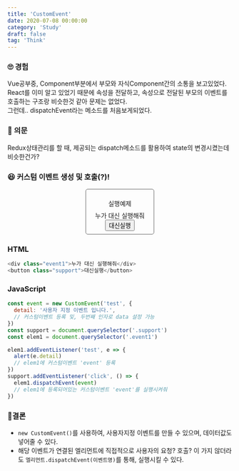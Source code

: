 ```yaml
---
title: 'CustomEvent'
date: 2020-07-08 00:00:00
category: 'Study'
draft: false
tag: 'Think'
---
```


### 🙄 경험

Vue공부중, Component부분에서 부모와 자식Component간의 소통을 보고있었다.  
React를 이미 알고 있었기 때문에 속성을 전달하고, 속성으로 전달된 부모의 이벤트를 호출하는 구조랑 비슷한것 같아 문제는 없었다.  
그런데.. dispatchEvent라는 메소드를 처음보게되었다.

### 🤔 의문

Redux상태관리를 할 때, 제공되는 dispatch메소드를 활용하여 state의 변경시켰는데 비슷한건가?

### 😆 커스텀 이벤트 생성 및 호출(?)!

<div style="
  width : 30%;
  margin : 0 auto;
  display : flex;
  flex-direction : column;
  align-items : center;
  border : 1px solid #666666; 
  border-radius : 5px;
  padding : 0.5em 0;
  "
>
  <p style="margin-bottom : 0.5em">실행예제</p>
  <div class="event1">누가 대신 실행해줘</div>
  <button class="support">대신실행</button>
</div>
<script>
  const event = new CustomEvent('test', {detail : '사용자 지정 이벤트 입니다.'});
  const support = document.querySelector('.support');
  const elem1 = document.querySelector('.event1');
  elem1.addEventListener('test', (e) => {
    alert(e.detail)
  })
  support.addEventListener('click', () => {
    elem1.dispatchEvent(event);
  })
</script>

### HTML

```javascript
<div class="event1">누가 대신 실행해줘</div>
<button class="support">대신실행</button>
```

### JavaScript

```javascript
const event = new CustomEvent('test', {
  detail: '사용자 지정 이벤트 입니다.',
  // 커스텀이벤트 등록 및, 두번째 인자로 data 설정 가능
})
const support = document.querySelector('.support')
const elem1 = document.querySelector('.event1')

elem1.addEventListener('test', e => {
  alert(e.detail)
  // elem1에 커스텀이벤트 'event' 등록
})
support.addEventListener('click', () => {
  elem1.dispatchEvent(event)
  // elem1에 등록되어있는 커스텀이벤트 'event'를 실행시켜줘
})
```

### 🧐결론

- `new CustomEvent()`를 사용하여, 사용자지정 이벤트를 만들 수 있으며, 데이터값도 넣어줄 수 있다.
- 해당 이벤트가 연결된 엘리먼트에 직접적으로 사용자의 요청? 호출? 이 가지 않더라도 `엘리먼트.dispatchEvent(이벤트명)`를 통해, 실행시킬 수 있다.
